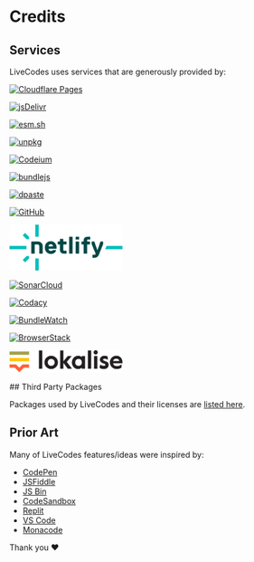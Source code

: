# Credits

## Services

LiveCodes uses services that are generously provided by:

<div
  style={{
    backgroundColor: '#fff',
    float: 'left',
    display: 'flex',
    flexWrap: 'wrap',
    justifyContent: 'space-evenly',
  }}
>
  <p>
    <a href="https://pages.cloudflare.com/" target="_blank" title="Cloudflare Pages">
      <img
        alt="Cloudflare Pages"
        width="200"
        style={{ margin: '0.5em' }}
        src="/docs/img/credits/cloudflare-pages.svg"
      ></img>
    </a>
  </p>
  <p>
    <a href="https://www.jsdelivr.com/" target="_blank" title="jsDelivr">
      <img
        alt="jsDelivr"
        width="200"
        style={{ margin: '0.5em' }}
        src="/docs/img/credits/jsdelivr.svg"
      ></img>
    </a>
  </p>
  <p>
    <a href="https://esm.sh/" target="_blank" title="esm.sh">
      <img
        alt="esm.sh"
        width="200"
        style={{ margin: '0.5em' }}
        src="/docs/img/credits/esm.sh.png"
      ></img>
    </a>
  </p>
  <p>
    <a href="https://unpkg.com/" target="_blank" title="unpkg">
      <img
        alt="unpkg"
        width="200"
        style={{ margin: '0.5em' }}
        src="/docs/img/credits/unpkg.png"
      ></img>
    </a>
  </p>
  <p>
    <a href="https://codeium.com/" target="_blank" title="Codeium">
      <img
        alt="Codeium"
        width="200"
        style={{ margin: '0.5em' }}
        src="/docs/img/credits/codeium.svg"
      ></img>
    </a>
  </p>
  <p>
    <a href="https://bundlejs.com/" target="_blank" title="bundlejs">
      <img
        alt="bundlejs"
        width="200"
        style={{ margin: '0.5em' }}
        src="/docs/img/credits/bundlejs.jpg"
      ></img>
    </a>
  </p>
  <p>
    <a href="https://dpaste.com/" target="_blank" title="dpaste">
      <img
        alt="dpaste"
        width="200"
        style={{ margin: '0.5em' }}
        src="/docs/img/credits/dpaste.png"
      ></img>
    </a>
  </p>
  <p>
    <a href="https://github.com/" target="_blank" title="GitHub">
      <img
        alt="GitHub"
        width="200"
        style={{ margin: '0.5em' }}
        src="/docs/img/credits/github.png"
      ></img>
    </a>
  </p>
  <p>
    <a href="https://netlify.com/" target="_blank" title="Netlify">
      <img
        alt="Netlify"
        width="200"
        style={{ margin: '0.5em' }}
        src="/docs/img/credits/netlify.svg"
      ></img>
    </a>
  </p>
  <p>
    <a href="https://www.sonarsource.com/products/sonarcloud/" target="_blank" title="SonarCloud">
      <img
        alt="SonarCloud"
        width="200"
        style={{ margin: '0.5em' }}
        src="/docs/img/credits/sonarcloud.svg"
      ></img>
    </a>
  </p>
  <p>
    <a href="https://www.codacy.com/" target="_blank" title="Codacy">
      <img
        alt="Codacy"
        width="200"
        style={{ margin: '0.5em' }}
        src="/docs/img/credits/codacy.svg"
      ></img>
    </a>
  </p>
  <p>
    <a href="https://bundlewatch.io/" target="_blank" title="BundleWatch">
      <img
        alt="BundleWatch"
        width="200"
        style={{ margin: '0.5em' }}
        src="/docs/img/credits/bundlewatch.svg"
      ></img>
    </a>
  </p>
  <p>
    <a href="https://www.browserstack.com/" target="_blank" title="BrowserStack">
      <img
        alt="BrowserStack"
        width="200"
        style={{ margin: '0.5em' }}
        src="/docs/img/credits/browserstack.svg"
      ></img>
    </a>
  </p>
  <p>
    <a href="https://lokalise.com/" target="_blank" title="Lokalise">
      <img
        alt="Lokalise"
        width="200"
        style={{ margin: '0.5em' }}
        src="/docs/img/credits/lokalise.png"
      ></img>
    </a>
  </p>
</div>
<div style={{ clear: 'both' }}></div>
## Third Party Packages

Packages used by LiveCodes and their licenses are [listed here](https://github.com/live-codes/livecodes/blob/develop/vendor-licenses.html.md).

## Prior Art

Many of LiveCodes features/ideas were inspired by:

- [CodePen](https://codepen.io/)
- [JSFiddle](https://jsfiddle.net/)
- [JS Bin](https://jsbin.com/)
- [CodeSandbox](https://codesandbox.io/)
- [Replit](https://replit.com/)
- [VS Code](https://code.visualstudio.com/)
- [Monacode](https://github.com/lukejacksonn/monacode/)

Thank you ❤️